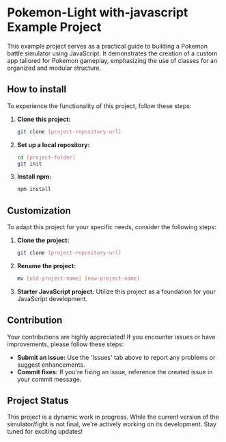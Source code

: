 # Pokemon-Light with-javascript Example Project

This example project serves as a practical guide to building a Pokemon battle simulator using JavaScript. It demonstrates the creation of a custom app tailored for Pokemon gameplay, emphasizing the use of classes for an organized and modular structure.

## How to install

To experience the functionality of this project, follow these steps:

1. **Clone this project:**
    ```bash
    git clone [project-repository-url]
    ```

2. **Set up a local repository:**
    ```bash
    cd [project-folder]
    git init
    ```

3. **Install npm:**
    ```bash
    npm install
    ```

## Customization

To adapt this project for your specific needs, consider the following steps:

1. **Clone the project:**
    ```bash
    git clone [project-repository-url]
    ```

2. **Rename the project:**
    ```bash
    mv [old-project-name] [new-project-name]
    ```

3. **Starter JavaScript project:**
    Utilize this project as a foundation for your JavaScript development.


## Contribution

Your contributions are highly appreciated! If you encounter issues or have improvements, please follow these steps:

- **Submit an issue:** Use the 'Issues' tab above to report any problems or suggest enhancements.
- **Commit fixes:** If you're fixing an issue, reference the created issue in your commit message.
## Project Status

This project is a dynamic work in progress. While the current version of the simulator/fight is not final, we're actively working on its development. Stay tuned for exciting updates!
